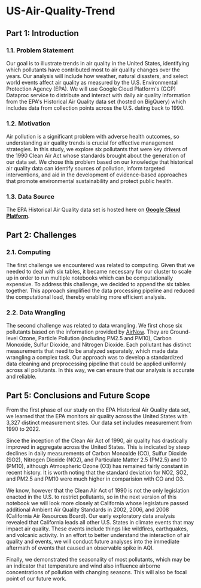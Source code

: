 # US-Air-Quality-Trend

## Part 1: Introduction 

### 1.1. Problem Statement

Our goal is to illustrate trends in air quality in the United States, identifying which pollutants have contributed most to air quality changes over the years. Our analysis will include how weather, natural disasters, and select world events affect air quality as measured by the U.S. Environmental Protection Agency (EPA). We will use Google Cloud Platform's (GCP) Dataproc service to distribute and interact with daily air quality information from the EPA's Historical Air Quality data set (hosted on BigQuery) which includes data from collection points across the U.S. dating back to 1990.

### 1.2. Motivation

Air pollution is a significant problem with adverse health outcomes, so understanding air quality trends is crucial for effective management strategies. In this study, we explore six pollutants that were key drivers of the 1990 Clean Air Act whose standards brought about the generation of our data set. We chose this problem based on our knowledge that historical air quality data can identify sources of pollution, inform targeted interventions, and aid in the development of evidence-based approaches that promote environmental sustainability and protect public health.

### 1.3. Data Source

The EPA Historical Air Quality data set is hosted here on __[Google Cloud Platform](https://console.cloud.google.com/marketplace/product/epa/historical-air-quality)__.

## Part 2: Challenges

### 2.1. Computing

The first challenge we encountered was related to computing. Given that we needed to deal with six tables, it became necessary for our cluster to scale up in order to run multiple notebooks which can be computationally expensive. To address this challenge, we decided to append the six tables together. This approach simplified the data processing pipeline and reduced the computational load, thereby enabling more efficient analysis.

### 2.2. Data Wrangling

The second challenge was related to data wrangling. We first chose six pollutants based on the information provided by [AirNow](https://www.airnow.gov/aqi/aqi-basics/). They are Ground-level Ozone, Particle Pollution (including PM2.5 and PM10), Carbon Monoxide, Sulfur Dioxide, and Nitrogen Dioxide. Each pollutant has distinct measurements that need to be analyzed separately, which made data wrangling a complex task. Our approach was to develop a standardized data cleaning and preprocessing pipeline that could be applied uniformly across all pollutants. In this way, we can ensure that our analysis is accurate and reliable.

## Part 5: Conclusions and Future Scope

From the first phase of our study on the EPA Historical Air Quality data set, we learned that the EPA monitors air quality across the United States with 3,327 distinct measurement sites.  Our data set includes measurement from 1990 to 2022.

Since the inception of the Clean Air Act of 1990, air quality has drastically improved in aggregate across the United States. This is indicated by steep declines in daily measurements of Carbon Monoxide (CO), Sulfur Dioxide (SO2), Nitrogen Dioxide (NO2), and Particulate Matter 2.5 (PM2.5) and 10 (PM10), although Atmospheric Ozone (O3) has remained fairly constant in recent history. It is worth noting that the standard deviation for NO2, SO2, and PM2.5 and PM10 were much higher in comparision with CO and O3. 

We know, however that the Clean Air Act of 1990 is not the only legislation enacted in the U.S. to restrict pollutants, so in the next version of this notebook we will look more closely at California whose legislature passed additional Ambient Air Quality Standards in 2002, 2006, and 2008 (California Air Resources Board). Our early exploratory data analysis revealed that California leads all other U.S. States in climate events that may impact air quality. These events include things like wildfires, earthquakes, and volcanic activity. In an effort to better understand the interaction of air quality and events, we will conduct future analyses into the immediate aftermath of events that caused an observable spike in AQI. 

Finally, we demonstrated the seasonality of most pollutants, which may be an indicator that temperature and wind also influence airborne concentrations of pollution with changing seasons.  This will also be focal point of our future work.
